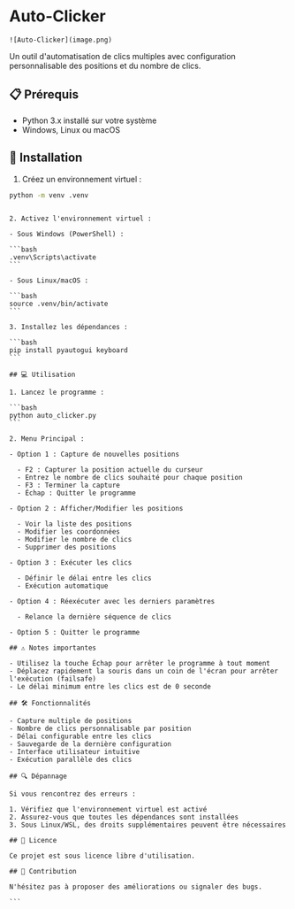 # Auto-Clicker

```
![Auto-Clicker](image.png)

```

Un outil d'automatisation de clics multiples avec configuration personnalisable des positions et du nombre de clics.

## 📋 Prérequis

- Python 3.x installé sur votre système
- Windows, Linux ou macOS

## 🚀 Installation

1. Créez un environnement virtuel :

```bash
python -m venv .venv
```

````

2. Activez l'environnement virtuel :

- Sous Windows (PowerShell) :

```bash
.venv\Scripts\activate
```

- Sous Linux/macOS :

```bash
source .venv/bin/activate
```

3. Installez les dépendances :

```bash
pip install pyautogui keyboard
```

## 💻 Utilisation

1. Lancez le programme :

```bash
python auto_clicker.py
```

2. Menu Principal :

- Option 1 : Capture de nouvelles positions

  - F2 : Capturer la position actuelle du curseur
  - Entrez le nombre de clics souhaité pour chaque position
  - F3 : Terminer la capture
  - Échap : Quitter le programme

- Option 2 : Afficher/Modifier les positions

  - Voir la liste des positions
  - Modifier les coordonnées
  - Modifier le nombre de clics
  - Supprimer des positions

- Option 3 : Exécuter les clics

  - Définir le délai entre les clics
  - Exécution automatique

- Option 4 : Réexécuter avec les derniers paramètres

  - Relance la dernière séquence de clics

- Option 5 : Quitter le programme

## ⚠️ Notes importantes

- Utilisez la touche Échap pour arrêter le programme à tout moment
- Déplacez rapidement la souris dans un coin de l'écran pour arrêter l'exécution (failsafe)
- Le délai minimum entre les clics est de 0 seconde

## 🛠️ Fonctionnalités

- Capture multiple de positions
- Nombre de clics personnalisable par position
- Délai configurable entre les clics
- Sauvegarde de la dernière configuration
- Interface utilisateur intuitive
- Exécution parallèle des clics

## 🔍 Dépannage

Si vous rencontrez des erreurs :

1. Vérifiez que l'environnement virtuel est activé
2. Assurez-vous que toutes les dépendances sont installées
3. Sous Linux/WSL, des droits supplémentaires peuvent être nécessaires

## 📝 Licence

Ce projet est sous licence libre d'utilisation.

## 👥 Contribution

N'hésitez pas à proposer des améliorations ou signaler des bugs.

```

